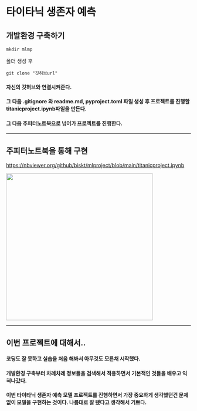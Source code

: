 # 타이타닉 생존자 예측

## 개발환경 구축하기
```
mkdir mlmp
```
폴더 생성 후
```
git clone "깃허브url"
```
#### 자신의 깃허브와 연결시켜준다.
#### 그 다음 .gitignore 와 readme.md, pyproject.toml 파일 생성 후 프로젝트를 진행할 titanicproject.ipynb파일을 만든다.
#### 그 다음 주피터노트북으로 넘어가 프로젝트를 진행한다.

----------

## 주피터노트북을 통해 구현
https://nbviewer.org/github/biskt/mlproject/blob/main/titanicproject.ipynb

<img src = "C:\Users\nrj60\Pictures\Screenshots/titanic01" width="400" height="400">

-----------

## 이번 프로젝트에 대해서..
#### 코딩도 잘 못하고 실습을 처음 해봐서 아무것도 모른채 시작했다.
#### 개발환경 구축부터 차례차례 정보들을 검색해서  적용하면서 기본적인 것들을 배우고 익혀나갔다.
#### 이번 타이타닉 생존자 예측 모델 프로젝트를 진행하면서 가장 중요하게 생각했던건 문제없이 모델을 구현하는 것이다. 나름대로 잘 됐다고 생각해서 기쁘다.